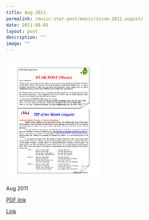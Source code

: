 ```yaml
---
title: Aug 2011
permalink: /music-star-post/music/issue-2011-august/
date: 2011-08-01
layout: post
description: ""
image: ""
---
```

<img src="/images/gn.png" 
     style="width:50%">
		 
Aug 2011

[PDF link](/files/a94120c5a_u6378.pdf)


[Link](https://www.star.moe.edu.sg/star/slot/resource_star/pf01/a94120c5a_u6378.pdf)


